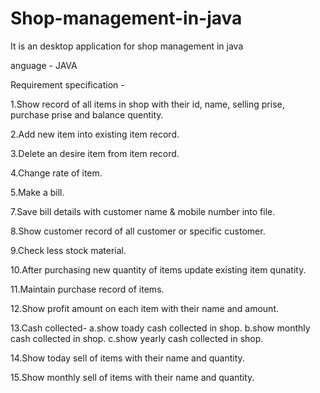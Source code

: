 # Shop-management-in-java

It is an desktop application for shop management in java

anguage - JAVA


Requirement specification -

1.Show record of all items in shop with their  id, name, selling prise, purchase prise and   balance  quentity.

2.Add new item into existing item record.

3.Delete an desire item from item record.

4.Change rate of item.

5.Make a bill.

7.Save bill details with customer name & mobile
 number into file.

8.Show customer record of all customer or    specific customer.

9.Check less stock material.

10.After purchasing new quantity of items update
 existing item qunatity.

11.Maintain purchase record of items.

12.Show profit amount on each item with their  name and amount.

13.Cash collected- 
       a.show toady cash collected in shop.
       b.show monthly cash collected in shop. 
       c.show yearly cash collected in shop.

14.Show today sell of items with their name  and  quantity.

15.Show monthly sell of items with their name   and  quantity.


